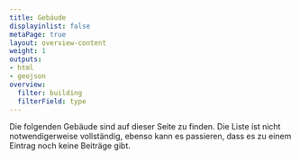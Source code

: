 ```yaml
---
title: Gebäude
displayinlist: false
metaPage: true
layout: overview-content
weight: 1
outputs:
- html
- geojson
overview:
  filter: building
  filterField: type
---
```

Die folgenden Gebäude sind auf dieser Seite zu finden.
Die Liste ist nicht notwendigerweise vollständig, ebenso kann es passieren, dass es zu einem Eintrag noch keine Beiträge gibt.
